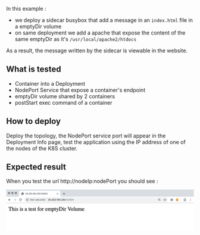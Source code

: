 In this example :
* we deploy a sidecar busybox that add a message in an `index.html` file in a emptyDir volume
* on same deployment we add a apache that expose the content of the same emptyDir as it's `/usr/local/apache2/htdocs`

As a result, the message written by the sidecar is viewable in the website.

## What is tested

* Container into a Deployment
* NodePort Service that expose a container's endpoint
* emptyDir volume shared by 2 containers
* postStart exec command of a container

## How to deploy

Deploy the topology, the NodePort service port will appear in the Deployment Info page, test the application using the IP address of one of the nodes of the K8S cluster.

## Expected result

When you test the url http://nodeIp:nodePort you should see :

![emptyDir.png](images/emptyDir.png)
